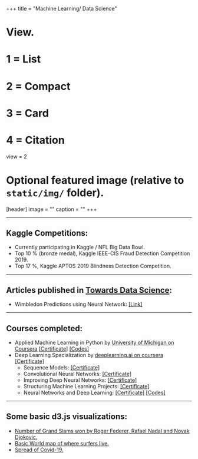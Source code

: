 +++
title = "Machine Learning/ Data Science"

# View.
#   1 = List
#   2 = Compact
#   3 = Card
#   4 = Citation
view = 2

# Optional featured image (relative to `static/img/` folder).
[header]
image = ""
caption = ""
+++

___

## Kaggle Competitions:

* Currently participating in Kaggle / NFL Big Data Bowl. 
* Top 10 % (bronze medal), Kaggle IEEE-CIS Fraud Detection Competition 2019.
* Top 17 %, Kaggle APTOS 2019 Blindness Detection Competition.

___

## Articles published in [Towards Data Science](https://towardsdatascience.com/):

* Wimbledon Predictions using Neural Network: [\[Link\]](https://towardsdatascience.com/predicting-wimbledon-matches-using-neural-network-e2ee4d3dead2)

____

## Courses completed:

* Applied Machine Learning in Python by [University of Michigan on Coursera](https://www.coursera.org/learn/python-machine-learning) [\[Certificate\]](https://www.coursera.org/account/accomplishments/certificate/ZJKGQGPS93RW)
  [\[Codes\]](https://github.com/jugalm/Applied-Machine-Learning-in-Python-University-of-Michigan)
* Deep Learning Specialization by [deeplearning.ai on coursera](https://www.coursera.org/specializations/deep-learning)  [\[Certificate\]](https://www.coursera.org/account/accomplishments/specialization/M2A3DNA7LBWU)
  * Sequence Models: [\[Certificate\]](https://www.coursera.org/account/accomplishments/verify/5YAB2QB4KHZM)
  * Convolutional Neural Networks: [\[Certificate\]](https://www.coursera.org/account/accomplishments/verify/LLTFL5PGQNK7)
  * Improving Deep Neural Networks: [\[Certificate\]](https://www.coursera.org/account/accomplishments/verify/C5RD9KZKDD8U)
  * Structuring Machine Learning Projects: [\[Certificate\]](https://www.coursera.org/account/accomplishments/verify/WTGB95YRDEFH) 
  * Neural Networks and Deep Learning: [\[Certificate\]](https://www.coursera.org/account/accomplishments/certificate/9KEXVC9NF4M9)
 [\[Codes\]](https://github.com/jugalm/Neural-Networks-and-Deep-Learning-by-deeplearning.ai)

___

## Some basic d3.js visualizations:
* [Number of Grand Slams won by Roger Federer, Rafael Nadal and Novak Djokovic.](/Machine_Learning/d3)
* [Basic World map of where surfers live.](/Machine_Learning/d3_map)
* [Spread of Covid-19.](/Machine_Learning/Covid-19_spread)

